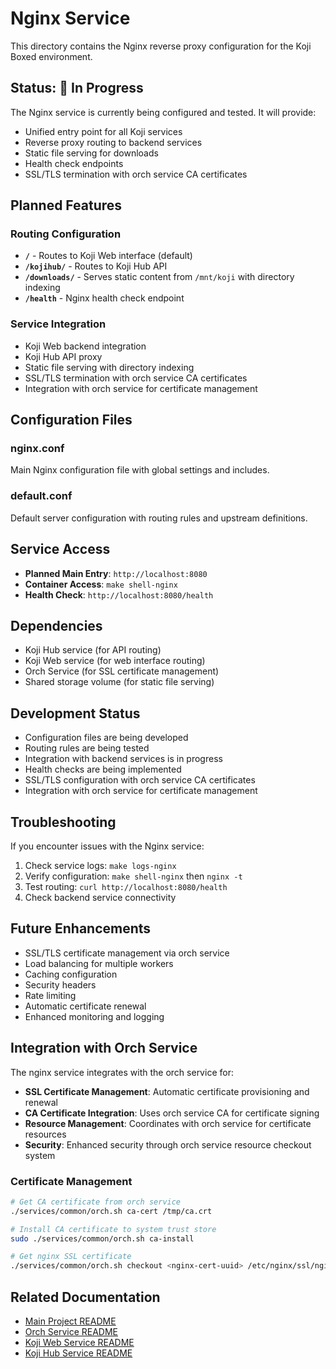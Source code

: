 # Nginx Service

This directory contains the Nginx reverse proxy configuration for the Koji Boxed environment.

## Status: 🚧 In Progress

The Nginx service is currently being configured and tested. It will provide:
- Unified entry point for all Koji services
- Reverse proxy routing to backend services
- Static file serving for downloads
- Health check endpoints
- SSL/TLS termination with orch service CA certificates

## Planned Features

### Routing Configuration
- **`/`** - Routes to Koji Web interface (default)
- **`/kojihub/`** - Routes to Koji Hub API
- **`/downloads/`** - Serves static content from `/mnt/koji` with directory indexing
- **`/health`** - Nginx health check endpoint

### Service Integration
- Koji Web backend integration
- Koji Hub API proxy
- Static file serving with directory indexing
- SSL/TLS termination with orch service CA certificates
- Integration with orch service for certificate management

## Configuration Files

### nginx.conf
Main Nginx configuration file with global settings and includes.

### default.conf
Default server configuration with routing rules and upstream definitions.

## Service Access

- **Planned Main Entry**: `http://localhost:8080`
- **Container Access**: `make shell-nginx`
- **Health Check**: `http://localhost:8080/health`

## Dependencies

- Koji Hub service (for API routing)
- Koji Web service (for web interface routing)
- Orch Service (for SSL certificate management)
- Shared storage volume (for static file serving)

## Development Status

- Configuration files are being developed
- Routing rules are being tested
- Integration with backend services is in progress
- Health checks are being implemented
- SSL/TLS configuration with orch service CA certificates
- Integration with orch service for certificate management

## Troubleshooting

If you encounter issues with the Nginx service:

1. Check service logs: `make logs-nginx`
2. Verify configuration: `make shell-nginx` then `nginx -t`
3. Test routing: `curl http://localhost:8080/health`
4. Check backend service connectivity

## Future Enhancements

- SSL/TLS certificate management via orch service
- Load balancing for multiple workers
- Caching configuration
- Security headers
- Rate limiting
- Automatic certificate renewal
- Enhanced monitoring and logging

## Integration with Orch Service

The nginx service integrates with the orch service for:

- **SSL Certificate Management**: Automatic certificate provisioning and renewal
- **CA Certificate Integration**: Uses orch service CA for certificate signing
- **Resource Management**: Coordinates with orch service for certificate resources
- **Security**: Enhanced security through orch service resource checkout system

### Certificate Management

```bash
# Get CA certificate from orch service
./services/common/orch.sh ca-cert /tmp/ca.crt

# Install CA certificate to system trust store
sudo ./services/common/orch.sh ca-install

# Get nginx SSL certificate
./services/common/orch.sh checkout <nginx-cert-uuid> /etc/nginx/ssl/nginx.crt
```

## Related Documentation

- [Main Project README](../../README.md)
- [Orch Service README](../orch/README.md)
- [Koji Web Service README](../koji-web/README.md)
- [Koji Hub Service README](../koji-hub/README.md)
